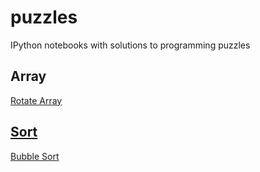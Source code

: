 # puzzles
IPython notebooks with solutions to programming puzzles
## Array
<a href="http://nbviewer.jupyter.org/github/moagstar/puzzles/blob/master/Array/Rotate%20Array.ipynb" target="_blank">Rotate Array
## Sort
<a href="http://nbviewer.jupyter.org/github/moagstar/puzzles/blob/master/Sort/Bubble%20Sort.ipynb" target="_blank">Bubble Sort